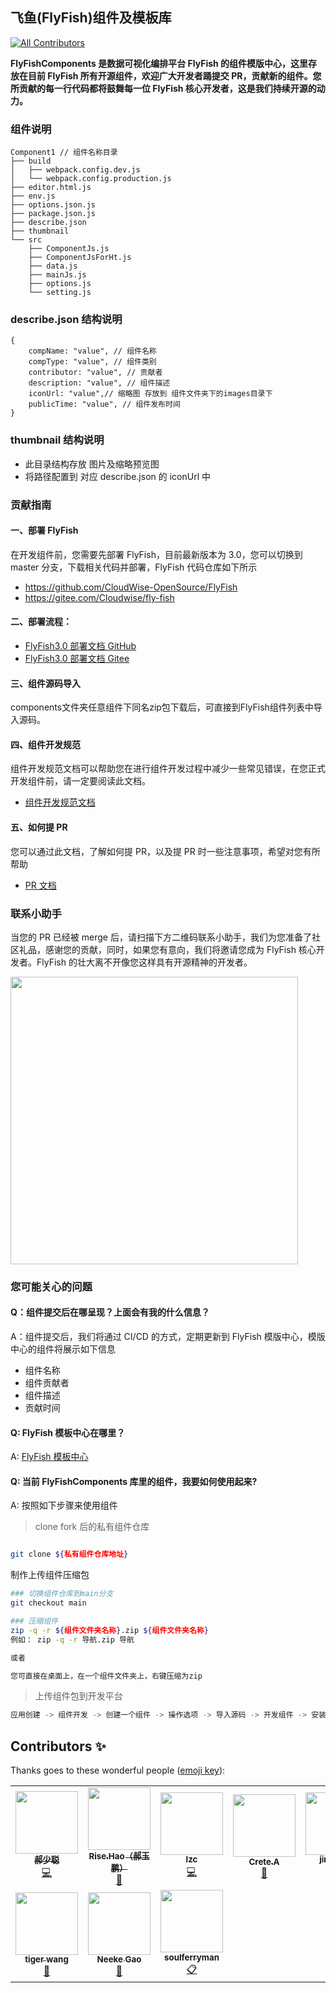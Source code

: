 ## 飞鱼(FlyFish)组件及模板库

<!-- ALL-CONTRIBUTORS-BADGE:START - Do not remove or modify this section -->
[![All Contributors](https://img.shields.io/badge/all_contributors-10-orange.svg?style=flat-square)](#contributors-)
<!-- ALL-CONTRIBUTORS-BADGE:END -->

**FlyFishComponents 是数据可视化编排平台 FlyFish 的组件模版中心，这里存放在目前 FlyFish 所有开源组件，欢迎广大开发者踊提交 PR，贡献新的组件。您所贡献的每一行代码都将鼓舞每一位 FlyFish 核心开发者，这是我们持续开源的动力。**

### 组件说明

```
Component1 // 组件名称目录
├── build
│   ├── webpack.config.dev.js
│   └── webpack.config.production.js
├── editor.html.js
├── env.js
├── options.json.js
├── package.json.js
├── describe.json
├── thumbnail
└── src
    ├── ComponentJs.js
    ├── ComponentJsForHt.js
    ├── data.js
    ├── mainJs.js
    ├── options.js
    └── setting.js
```

### describe.json 结构说明

```
{
    compName: "value", // 组件名称
    compType: "value", // 组件类别
    contributor: "value", // 贡献者
    description: "value", // 组件描述
    iconUrl: "value",// 缩略图 存放到 组件文件夹下的images目录下
    publicTime: "value", // 组件发布时间
}
```

### thumbnail 结构说明

- 此目录结构存放 图片及缩略预览图
- 将路径配置到 对应 describe.json 的 iconUrl 中

### 贡献指南

#### 一、部署 FlyFish

在开发组件前，您需要先部署 FlyFish，目前最新版本为 3.0，您可以切换到 master 分支，下载相关代码并部署，FlyFish 代码仓库如下所示

- https://github.com/CloudWise-OpenSource/FlyFish
- https://gitee.com/Cloudwise/fly-fish

#### 二、部署流程：

- [FlyFish3.0 部署文档 GitHub](https://github.com/CloudWise-OpenSource/FlyFish/tree/master/doc)
- [FlyFish3.0 部署文档 Gitee](https://gitee.com/CloudWise/fly-fish/tree/master/doc)

#### 三、组件源码导入

components文件夹任意组件下同名zip包下载后，可直接到FlyFish组件列表中导入源码。

#### 四、组件开发规范

组件开发规范文档可以帮助您在进行组件开发过程中减少一些常见错误，在您正式开发组件前，请一定要阅读此文档。

- [组件开发规范文档](./docs/组件开发规范.md)

#### 五、如何提 PR

您可以通过此文档，了解如何提 PR，以及提 PR 时一些注意事项，希望对您有所帮助

- [PR 文档](./docs/组件格式规范.md)

### 联系小助手

当您的 PR 已经被 merge 后，请扫描下方二维码联系小助手，我们为您准备了社区礼品，感谢您的贡献，同时，如果您有意向，我们将邀请您成为 FlyFish 核心开发者。FlyFish 的壮大离不开像您这样具有开源精神的开发者。

<img src="./docs/imgs/FlyFishWeChart.png" width="460px">

### 您可能关心的问题

#### Q：组件提交后在哪呈现？上面会有我的什么信息？

A：组件提交后，我们将通过 CI/CD 的方式，定期更新到 FlyFish 模版中心，模版中心的组件将展示如下信息

- 组件名称
- 组件贡献者
- 组件描述
- 贡献时间

#### Q: FlyFish 模板中心在哪里？

A: [FlyFish 模板中心](https://www.cloudwise.ai/flyFishComponents.html)

#### Q: 当前 FlyFishComponents 库里的组件，我要如何使用起来?

A: 按照如下步骤来使用组件

> clone fork 后的私有组件仓库

```bash

git clone ${私有组件仓库地址}

```

制作上传组件压缩包

```bash
### 切换组件仓库到main分支
git checkout main

### 压缩组件
zip -q -r ${组件文件夹名称}.zip ${组件文件夹名称}
例如： zip -q -r 导航.zip 导航

或者

您可直接在桌面上，在一个组件文件夹上，右键压缩为zip
```

> 上传组件包到开发平台

```bash
应用创建 -> 组件开发 -> 创建一个组件 -> 操作选项 -> 导入源码 -> 开发组件 -> 安装依赖 -> 更新上线
```

## Contributors ✨

Thanks goes to these wonderful people ([emoji key](https://allcontributors.org/docs/en/emoji-key)):

<!-- ALL-CONTRIBUTORS-LIST:START - Do not remove or modify this section -->
<!-- prettier-ignore-start -->
<!-- markdownlint-disable -->
<table>
  <tr>
    <td align="center"><a href="https://github.com/laocong"><img src="https://avatars.githubusercontent.com/u/43259965?v=4?s=100" width="100px;" alt=""/><br /><sub><b>郝少聪</b></sub></a><br /><a href="https://github.com/CloudWise-OpenSource/FlyFishComponents/commits?author=laocong" title="Code">💻</a></td>
    <td align="center"><a href="https://github.com/RiseHao1029"><img src="https://avatars.githubusercontent.com/u/102229441?v=4?s=100" width="100px;" alt=""/><br /><sub><b>Rise.Hao（郝玉鹏）</b></sub></a><br /><a href="#design-RiseHao1029" title="Design">🎨</a></td>
    <td align="center"><a href="http://faga.cc"><img src="https://avatars.githubusercontent.com/u/87003751?v=4?s=100" width="100px;" alt=""/><br /><sub><b>lzc</b></sub></a><br /><a href="https://github.com/CloudWise-OpenSource/FlyFishComponents/commits?author=faga1" title="Code">💻</a></td>
    <td align="center"><a href="https://github.com/Markuuuu"><img src="https://avatars.githubusercontent.com/u/52529445?v=4?s=100" width="100px;" alt=""/><br /><sub><b>Crete.A</b></sub></a><br /><a href="#ideas-Markuuuu" title="Ideas, Planning, & Feedback">🤔</a></td>
    <td align="center"><a href="https://github.com/jincheny"><img src="https://avatars.githubusercontent.com/u/54785820?v=4?s=100" width="100px;" alt=""/><br /><sub><b>jincheny</b></sub></a><br /><a href="https://github.com/CloudWise-OpenSource/FlyFishComponents/commits?author=jincheny" title="Code">💻</a></td>
    <td align="center"><a href="https://github.com/maxDwq"><img src="https://avatars.githubusercontent.com/u/36149790?v=4?s=100" width="100px;" alt=""/><br /><sub><b>dwq</b></sub></a><br /><a href="https://github.com/CloudWise-OpenSource/FlyFishComponents/commits?author=maxDwq" title="Documentation">📖</a></td>
    <td align="center"><a href="https://github.com/YouYe"><img src="https://avatars.githubusercontent.com/u/17558799?v=4?s=100" width="100px;" alt=""/><br /><sub><b>Cary Zhou</b></sub></a><br /><a href="#maintenance-YouYe" title="Maintenance">🚧</a></td>
  </tr>
  <tr>
    <td align="center"><a href="https://blog.csdn.net/xiaohu12685"><img src="https://avatars.githubusercontent.com/u/30620913?v=4?s=100" width="100px;" alt=""/><br /><sub><b>tiger wang</b></sub></a><br /><a href="#question-xiaohu12685" title="Answering Questions">💬</a></td>
    <td align="center"><a href="http://www.cloudwise.com"><img src="https://avatars.githubusercontent.com/u/1913308?v=4?s=100" width="100px;" alt=""/><br /><sub><b>Neeke Gao</b></sub></a><br /><a href="https://github.com/CloudWise-OpenSource/FlyFishComponents/commits?author=Neeke" title="Documentation">📖</a></td>
    <td align="center"><a href="https://github.com/soulferryman"><img src="https://avatars.githubusercontent.com/u/21328793?v=4?s=100" width="100px;" alt=""/><br /><sub><b>soulferryman</b></sub></a><br /><a href="#eventOrganizing-soulferryman" title="Event Organizing">📋</a></td>
  </tr>
</table>

<!-- markdownlint-restore -->
<!-- prettier-ignore-end -->

<!-- ALL-CONTRIBUTORS-LIST:END -->
